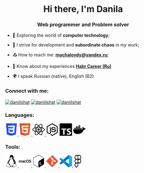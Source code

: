 <h1 align="center">Hi there, I'm Danila </h1>
<h3 align="center">Web programmer and Problem solver</h3>


- :ocean: Exploring the world of **computer technology**;

- :dragon: I strive for development and **subordinate chaos** in my work;

- :outbox_tray: How to reach me: **mochalovdy@yandex.ru**; 

- :calendar:  Know about my experiences [**Habr Career (Ru)**](https://career.habr.com/bear_fobetor)

- 🌍 I speak Russian (native), English (B2)

### Connect with me:
<p align="left">
<a href="https://t.me/BEAR_GURU" target="blank"><img align="center" src="https://raw.githubusercontent.com/daniilshat/daniilshat/2d7eafe5250314b3d422c86b35de062e0f1f5178/icons/Telegram.svg" alt="daniilshat" height="40" width="40" /></a>
<a href="https://vk.com/bear_fobetor" target="blank"><img align="center" src="https://raw.githubusercontent.com/daniilshat/daniilshat/2d7eafe5250314b3d422c86b35de062e0f1f5178/icons/vk.svg" alt="daniilshat" height="40" width="40" /></a>
<a href="https://career.habr.com/bear_fobetor" target="blank"><img align="center" src="https://raw.githubusercontent.com/daniilshat/daniilshat/d71898e2a08f31fd3f9512a9d30d3cb1d025a649/icons/habr.svg" alt="daniilshat" height="60" width="60" /></a>
</p>

### Languages:
<p align="left"> 
<a href="https://www.w3schools.com/css/" target="_blank" rel="noreferrer"> <img src="/icons/CSS3.svg" alt="css3" width="40" height="40"/> </a> 
<a href="https://www.w3.org/html/" target="_blank" rel="noreferrer"> <img src="/icons/HTML5.svg" alt="html5" width="40" height="40"/> </a> 
<a href= "https://react.dev/" target="_blank" rel="noreferrer"> <img src="/icons/react.svg" alt="react" width="40" height="40"/>  </a>
<a href="https://nodejs.org/en" target="_blank" rel="noreferrer"><img src="/icons/nodedotjs.svg" alt="nodejs" width="40" height="40"/></a>
<a href="https://www.typescriptlang.org/" target="_blank" rel="noreferrer"><img src="/icons/typescript.svg" alt="typescript" width="40" height="40"/></a>
<a href="https://www.docker.com/" target="_blank" rel="noreferrer"><img src="/icons/docker.svg" alt="docker" width="40" height="40"/></a>
</p>


### Tools:
<p align="left"> 
<a href="https://www.linux.org/" target="_blank" rel="noreferrer"> <img src="/icons/linux.svg" alt="linux" width="40" height="40"/> </a> 
<a href="https://www.apple.com/macos/ventura/" target="_blank" rel="noreferrer"> <img src="/icons/macos.svg" alt="linux" width="40" height="40"/> </a> 
<a href="http://www.gnu.org/software/bash/" target="_blank" rel="noreferrer"> <img src="/icons/gnubash.svg" alt="git" width="40" height="40"/> </a> 
<a href="https://git-scm.com/" target="_blank" rel="noreferrer"> <img src="/icons/git.svg" alt="git" width="40" height="40"/> </a> 
<a href="https://code.visualstudio.com/" target="_blank" rel="noreferrer"> <img src="/icons/VS-code.svg" alt="git" width="40" height="40"/> </a> 
<a href="https://www.figma.com/" target="_blank" rel="noreferrer"> <img src="/icons/figma.svg" alt="figma" width="30" height="40"/> </a> 
</p>
